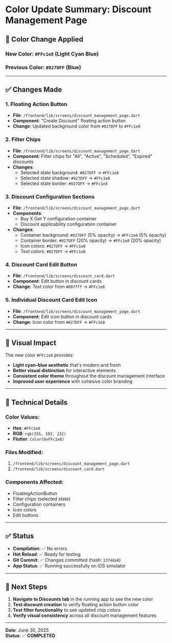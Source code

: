 # Color Update Summary: Discount Management Page

## 🎨 **Color Change Applied**

### **New Color**: `#FFc1e8` (Light Cyan Blue)
### **Previous Color**: `#027DFF` (Blue)

---

## ✅ **Changes Made**

### 1. **Floating Action Button**
- **File**: `/frontend/lib/screens/discount_management_page.dart`
- **Component**: "Create Discount" floating action button
- **Change**: Updated background color from `#027DFF` to `#FFc1e8`

### 2. **Filter Chips**
- **File**: `/frontend/lib/screens/discount_management_page.dart`
- **Component**: Filter chips for "All", "Active", "Scheduled", "Expired" discounts
- **Changes**:
  - Selected state background: `#027DFF` → `#FFc1e8`
  - Selected state shadow: `#027DFF` → `#FFc1e8`
  - Selected state border: `#027DFF` → `#FFc1e8`

### 3. **Discount Configuration Sections**
- **File**: `/frontend/lib/screens/discount_management_page.dart`
- **Components**: 
  - Buy X Get Y configuration container
  - Discount applicability configuration container
- **Changes**:
  - Container background: `#027DFF` (5% opacity) → `#FFc1e8` (5% opacity)
  - Container border: `#027DFF` (20% opacity) → `#FFc1e8` (20% opacity)
  - Icon colors: `#027DFF` → `#FFc1e8`
  - Text colors: `#027DFF` → `#FFc1e8`

### 4. **Discount Card Edit Button**
- **File**: `/frontend/lib/screens/discount_card.dart`
- **Component**: Edit button in discount cards
- **Change**: Text color from `#007fff` → `#FFc1e8`

### 5. **Individual Discount Card Edit Icon**
- **File**: `/frontend/lib/screens/discount_management_page.dart`
- **Component**: Edit icon button in discount cards
- **Change**: Icon color from `#027DFF` → `#FFc1e8`

---

## 🎯 **Visual Impact**

The new color `#FFc1e8` provides:
- **Light cyan-blue aesthetic** that's modern and fresh
- **Better visual distinction** for interactive elements
- **Consistent color theme** throughout the discount management interface
- **Improved user experience** with cohesive color branding

---

## 🔧 **Technical Details**

### Color Values:
- **Hex**: `#FFc1e8`
- **RGB**: `rgb(255, 193, 232)`
- **Flutter**: `Color(0xFFc1e8)`

### Files Modified:
1. `/frontend/lib/screens/discount_management_page.dart`
2. `/frontend/lib/screens/discount_card.dart`

### Components Affected:
- FloatingActionButton
- Filter chips (selected state)
- Configuration containers
- Icon colors
- Edit buttons

---

## ✅ **Status**

- **Compilation**: ✅ No errors
- **Hot Reload**: ✅ Ready for testing
- **Git Commit**: ✅ Changes committed (hash: `13748a0`)
- **App Status**: ✅ Running successfully on iOS simulator

---

## 🚀 **Next Steps**

1. **Navigate to Discounts tab** in the running app to see the new color
2. **Test discount creation** to verify floating action button color
3. **Test filter functionality** to see updated chip colors
4. **Verify visual consistency** across all discount management features

---

**Date**: June 30, 2025  
**Status**: ✅ **COMPLETED**
